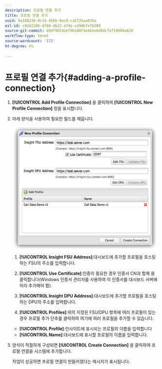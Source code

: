 ```yaml
---
description: 프로필 연결 추가
title: 프로필 연결 추가
uuid: 0a168236-8c15-456b-9ac8-ca572baa916a
exl-id: c8dd2286-df88-4b23-a7de-cd90bfe76289
source-git-commit: d9df90242ef96188f4e4b5e6d04cfef196b0a628
workflow-type: tm+mt
source-wordcount: '172'
ht-degree: 6%

---
```


# 프로필 연결 추가{#adding-a-profile-connection}

1. **[!UICONTROL Add Profile Connection]** 을 클릭하여 **[!UICONTROL New Profile Connection]** 창을 표시합니다.
1. 아래 양식을 사용하여 필요한 필드를 채웁니다.

   ![](assets/new_profile_connection.png)

   1. **[!UICONTROL Insight FSU Address]**:대시보드에 추가할 프로필을 호스팅하는 FSU의 주소를 입력합니다.

   1. **[!UICONTROL Use Certificate]**:인증이 필요한 경우 인증서 CN과 함께 을 클릭합니다(Windows 인증서 관리자를 사용하여 이 인증서를 대시보드 서버에 미리 추가해야 함).
   1. **[!UICONTROL Insight DPU Address]**:대시보드에 추가할 프로필을 호스팅하는 DPU의 주소를 입력합니다.
   1. **[!UICONTROL Profiles]**:위의 지정된 FSU/DPU 항목에 여러 프로필이 있는 경우 프로필 추가 단추를 클릭하여 여기에 여러 프로필을 추가할 수 있습니다.
   * **[!UICONTROL Profile]**:인사이트에 표시되는 프로필의 이름을 입력합니다
   * **[!UICONTROL Name]**:대시보드에 표시할 프로필의 이름을 입력합니다.


1. 양식이 적절하게 구성되면 **[!UICONTROL Create Connection]** 을 클릭하여 프로필 연결을 시스템에 추가합니다.

   작업이 성공하면 프로필 연결이 만들어졌다는 메시지가 표시됩니다.
